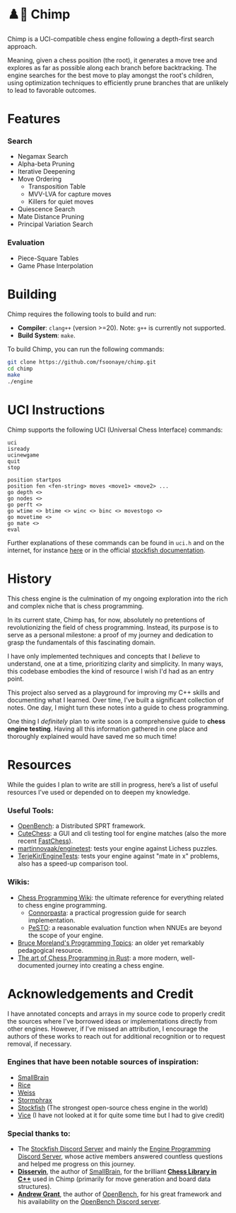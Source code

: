 # ♟️🐒 Chimp

Chimp is a UCI-compatible chess engine following a depth-first search approach.

Meaning, given a chess position (the root), it generates a move tree and explores as far as possible along each branch before backtracking. The engine searches for the best move to play amongst the root's children, using optimization techniques to efficiently prune branches that are unlikely to lead to favorable outcomes.


# Features

### Search
- Negamax Search
- Alpha-beta Pruning
- Iterative Deepening
- Move Ordering
  - Transposition Table
  - MVV-LVA for capture moves
  - Killers for quiet moves
- Quiescence Search
- Mate Distance Pruning
- Principal Variation Search

### Evaluation
- Piece-Square Tables
- Game Phase Interpolation

# Building

Chimp requires the following tools to build and run:

- **Compiler**: `clang++` (version >=20). Note: `g++` is currently not supported.  
- **Build System**: `make`.

To build Chimp, you can run the following commands:

```bash
git clone https://github.com/fsoonaye/chimp.git
cd chimp
make
./engine
```

# UCI Instructions

Chimp supports the following UCI (Universal Chess Interface) commands:

```
uci  
isready  
ucinewgame
quit  
stop  
  
position startpos
position fen <fen-string> moves <move1> <move2> ...    
go depth <>  
go nodes <>  
go perft <>  
go wtime <> btime <> winc <> binc <> movestogo <>
go movetime <>    
go mate <>
eval  
```

Further explanations of these commands can be found in `uci.h` and on the internet, for instance [here](https://wbec-ridderkerk.nl/html/UCIProtocol.html) or in the official [stockfish documentation](https://official-stockfish.github.io/docs/stockfish-wiki/UCI-&-Commands.html).


# History

This chess engine is the culmination of my ongoing exploration into the rich and complex niche that is chess programming.

In its current state, Chimp has, for now, absolutely no pretentions of revolutionizing the field of chess programming. Instead, its purpose is to serve as a personal milestone: a proof of my journey and dedication to grasp the fundamentals of this fascinating domain. 

I have only implemented techniques and concepts that I *believe* to understand, one at a time, prioritizing clarity and simplicity. In many ways, this codebase embodies the kind of resource I wish I'd had as an entry point.

This project also served as a playground for improving my C++ skills and documenting what I learned. Over time, I’ve built a significant collection of notes. One day, I might turn these notes into a guide to chess programming.  

One thing I *definitely* plan to write soon is a comprehensive guide to **chess engine testing**. Having all this information gathered in one place and thoroughly explained would have saved me so much time!


# Resources  

While the guides I plan to write are still in progress, here’s a list of useful resources I’ve used or depended on to deepen my knowledge.

### Useful Tools: 
- [OpenBench](https://github.com/fsoonaye/OpenBench): a Distributed SPRT framework.
- [CuteChess](https://cutechess.com/): a GUI and cli testing tool for engine matches (also the more recent [FastChess](https://github.com/Disservin/fastchess?tab=readme-ov-file)).
- [martinnovaak/enginetest](https://github.com/martinnovaak/enginetest): tests your engine against Lichess puzzles.
- [TerjeKir/EngineTests](https://github.com/TerjeKir/EngineTests): tests your engine against "mate in x" problems, also has a speed-up comparison tool.  

### Wikis:
- [Chess Programming Wiki](https://www.chessprogramming.org/Main_Page): the ultimate reference for everything related to chess engine programming.  
  - [Connorpasta](https://www.chessprogramming.org/Search_Progression): a practical progression guide for search implementation.
  - [PeSTO](https://www.chessprogramming.org/PeSTO%27s_Evaluation_Function): a reasonable evaluation function when NNUEs are beyond the scope of your engine.
- [Bruce Moreland's Programming Topics](https://web.archive.org/web/20070707012511/http://www.brucemo.com/compchess/programming/index.htm): an older yet remarkably pedagogical resource.
- [The art of Chess Programming in Rust](https://rustic-chess.org/front_matter/about_book.html): a more modern, well-documented journey into creating a chess engine.


# Acknowledgements and Credit 

I have annotated concepts and arrays in my source code to properly credit the sources where I’ve borrowed ideas or implementations directly from other engines. However, if I’ve missed an attribution, I encourage the authors of these works to reach out for additional recognition or to request removal, if necessary.

### Engines that have been notable sources of inspiration:
- [SmallBrain](https://github.com/Disservin/Smallbrain)  
- [Rice](https://github.com/rafid-dev/rice/tree/main) 
- [Weiss](https://github.com/cutechess/weiss)
- [Stormphrax](https://github.com/Ciekce/Stormphrax)
- [Stockfish](https://github.com/official-stockfish/Stockfish) (The strongest open-source chess engine in the world)  
- [Vice](https://github.com/bluefeversoft/vice) (I have not looked at it for quite some time but I had to give credit) 
  

### Special thanks to:  
- The [Stockfish Discord Server](https://discord.gg/GWDRS3kU6R) and mainly the [Engine Programming Discord Server](https://discord.com/invite/F6W6mMsTGN), whose active members answered countless questions and helped me progress on this journey.  
- **[Disservin](https://github.com/Disservin)**, the author of [SmallBrain](https://github.com/Disservin/Smallbrain), for the brilliant **[Chess Library in C++](https://github.com/Disservin/chess-library)** used in Chimp (primarily for move generation and board data structures).
- **[Andrew Grant](https://github.com/AndyGrant)**, the author of [OpenBench](https://github.com/fsoonaye/OpenBench), for his great framework and his availability on the [OpenBench Discord server](https://discord.com/invite/9MVg7fBTpM).
